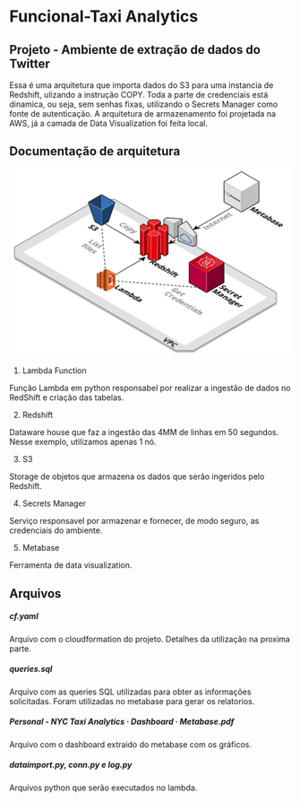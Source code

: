 # Funcional-Taxi Analytics


## Projeto - Ambiente de extração de dados do Twitter

Essa é uma arquitetura que importa dados do S3 para uma instancia de Redshift, ulizando a instrução COPY.
Toda a parte de credenciais está dinamica, ou seja, sem senhas fixas, utilizando o Secrets Manager como fonte de autenticação.
A arquitetura de armazenamento foi projetada na AWS, já a camada de Data Visualization foi feita local.


## Documentação de arquitetura

![Arquitetura](https://github.com/jcnoliveira/funcional-taxi-analytics/blob/main/Images/funcional.png)


1. Lambda Function

Função Lambda em python responsabel por realizar a ingestão de dados no RedShift e criação das tabelas.

2. Redshift

Dataware house que faz a ingestão das 4MM de linhas em 50 segundos. Nesse exemplo, utilizamos apenas 1 nó.

3. S3

Storage de objetos que armazena os dados que serão ingeridos pelo Redshift.

4. Secrets Manager

Serviço responsavel por armazenar e fornecer, de modo seguro, as credenciais do ambiente.

5. Metabase

Ferramenta de data visualization.


## Arquivos

##### cf.yaml

Arquivo com o cloudformation do projeto. Detalhes da utilização na proxima parte.

##### queries.sql

Arquivo com as queries SQL utilizadas para obter as informações solicitadas. Foram utilizadas no metabase para gerar os relatorios.

##### Personal - NYC Taxi Analytics · Dashboard · Metabase.pdf

Arquivo com o dashboard extraido do metabase com os gráficos.

##### dataimport.py, conn.py e log.py

Arquivos python que serão executados no lambda.